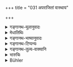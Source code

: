 +++
title = "031 अपराजितां वास्थाय"

+++

<details><summary>गङ्गानथ-मूलानुवादः</summary>

Or, having fixed upon the North-Easterly direction, he shall go forward, moving straight on, intent and living upon water and air,—till the falling off of his body.—(31).
</details>

<details><summary>मेधातिथिः</summary>

प्राच्या उदीच्याश् च दिशोर् अन्तरालम् **अपराजिता** दिक् लोकेष्व् ऐशानीत्य् उच्यते । **दिशम् आस्थाय** चेतसि निधायैषा मया गन्तव्येति ततस् ताम् एव **व्रजेत्** । **अजिह्मगः** अकुटिलगामी । श्वभ्रनदीस्रोतांसि न परिहरेत् । **आ निपाताच् छरीरस्य युक्तो वार्यनिलाशनः** । प्राच्या उदीच्याश् च गमनविधिर् अयम् । यावन् न पतति तावद् वायुभक्षो ऽम्बुभक्षश् च स्यात् । **युक्तः** योगशास्त्रैर् आत्मानं युक्त्वा । तद् एतन् महाप्रस्थानम् उच्यते ॥ ६.३१ ॥
</details>

<details><summary>गङ्गानथ-भाष्यानुवादः</summary>

The ‘*Aparājitā*’ is the name of the North-Easterly direction, known among the people as ‘*Aiśānī*’;—‘*Having fixed upon*’ this direction—as “this is the direction towards which I shall go’,—he should proceed towards it.

‘*Moving straight on*’—not swerving from his path, not seeking to avoid even rivers and streams. This is a rule laying down the going towards the North-East.

‘*Intent*, *living upon water and air, till the falling off of the body*.’—That is, until the body falls off, he shall live upon air and on water.

‘*Intent*’,—having concentrated himself by the rules of Yoga.

This refers to the ‘Grand Journey’ (towards certain death).—(31).
</details>

<details><summary>गङ्गानथ-टिप्पन्यः</summary>

‘*Yuktaḥ*’—‘Intent on the practice of yoga’ (Govindarāja and
Kullūka),—‘firmly resolved’ (Nārāyaṇa and Rāghavānaṇda).

This verse is quoted in *Aparārka* (p. 945), which adds the following
notes:—‘*yuktaḥ*’ means ‘*samāhitaḥ*’, ‘intent, calm, collected’; this
teaching regarding the ‘Great Journey’ is only by way of an illustration
for all such means of self-immolation as burning, drowning and the like.

It is quoted in *Mitākṣarā* (on 3.55);—and in *Hemādri* (Śrāddha, p.
1660), which explains ‘*aparājitā*’ as ‘the north-easterly
direction,’—towards that he should go straight on, till his body falls,
living upon water and air and with mind duly concentrated and calm.
</details>

<details><summary>गङ्गानथ-तुल्य-वाक्यानि</summary>

**(verses 6.31-32)  
**

*Baudhāyana* (3.3.10.11, 12).—‘The hermits called *Unmajjakas* avoid
iron and stone implements; those called *Pravṛttāśins* take food with
the hand; those called *Mukhenādāyins* take it with the mouth only.’

*Āpastamba* (2.23 also 2.22.24).—‘Then he shall live on water, then on
air and finally on *Ākaśa*:—each succeeding method bringing a greater
reward.’

*Yājñavalkya* (3.55).—‘Eating air, he shall proceed towards the
North-East till his body perishes.’

*Smṛtyantara* (Aparārka, p. 945).—‘The hermit shall undertake either the
Long Journey, or drown in water or enter the fire, or fall from a
precipice.’
</details>

<details><summary>भारुचिः</summary>

031	Or let him walk, fully determined and going straight on, in a north-easterly direction, subsisting on water and air, until his body sinks to rest.
</details>

<details><summary>Bühler</summary>

031	Or let him walk, fully determined and going straight on, in a north-easterly direction, subsisting on water and air, until his body sinks to rest.
</details>
